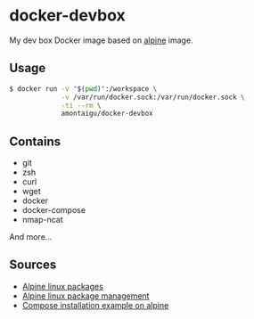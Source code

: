 # docker-devbox

My dev box Docker image based on [alpine](https://hub.docker.com/_/alpine/) image.

## Usage

```bash
$ docker run -v "$(pwd)":/workspace \
             -v /var/run/docker.sock:/var/run/docker.sock \
             -ti --rm \
             amontaigu/docker-devbox
```

## Contains

- git
- zsh
- curl
- wget
- docker
- docker-compose
- nmap-ncat

And more...

## Sources

- [Alpine linux packages](https://pkgs.alpinelinux.org)
- [Alpine linux package management](http://wiki.alpinelinux.org/wiki/Alpine_Linux_package_management)
- [Compose installation example on alpine](https://github.com/buildkite/docker-buildkite-agent/blob/master/alpine/Dockerfile)
